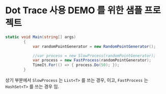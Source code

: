 # Dot Trace 사용 DEMO 를 위한 샘플 프로젝트

```program.cs
static void Main(string[] args)
        {
            var randomPointGenerator = new RandomPointGenerator();

            //var process = new SlowProcess(randomPointGenerator);
            var process = new FastProcess(randomPointGenerator);
            TimeIt.For(() => { process.Do(50); });
        }
```

상기 부분에서  `SlowProcess` 는 `List<T>` 를 쓰는 경우, 이고, `FastProcess` 는 `HashSet<T>` 를 쓰는 경우 임. 


